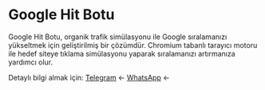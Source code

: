 # Google Hit Botu

Google Hit Botu, organik trafik simülasyonu ile Google sıralamanızı yükseltmek için geliştirilmiş bir çözümdür. Chromium tabanlı tarayıcı motoru ile hedef siteye tıklama simülasyonu yaparak sıralamanızı artırmanıza yardımcı olur.

Detaylı bilgi almak için: [Telegram](https://t.me/johnflaxman) ← [WhatsApp](https://wa.me/905315884034) ←
